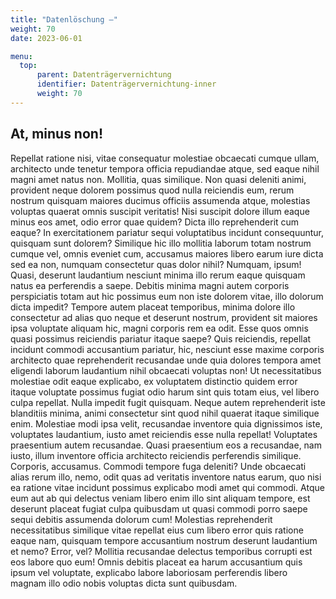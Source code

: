 ```yaml
---
title: "Datenlöschung —"
weight: 70
date: 2023-06-01

menu:
  top:
      parent: Datenträgervernichtung
      identifier: Datenträgervernichtung-inner
      weight: 70
---
```


## At, minus non&excl;

Repellat ratione nisi, vitae consequatur molestiae obcaecati cumque ullam, architecto unde tenetur tempora officia repudiandae atque, sed eaque nihil magni amet natus non. Mollitia, quas similique. Non quasi deleniti animi, provident neque dolorem possimus quod nulla reiciendis eum, rerum nostrum quisquam maiores ducimus officiis assumenda atque, molestias voluptas quaerat omnis suscipit veritatis! Nisi suscipit dolore illum eaque minus eos amet, odio error quae quidem? Dicta illo reprehenderit cum eaque? In exercitationem pariatur sequi voluptatibus incidunt consequuntur, quisquam sunt dolorem? Similique hic illo mollitia laborum totam nostrum cumque vel, omnis eveniet cum, accusamus maiores libero earum iure dicta sed ea non, numquam consectetur quas dolor nihil? Numquam, ipsum! Quasi, deserunt laudantium nesciunt minima illo rerum eaque quisquam natus ea perferendis a saepe. Debitis minima magni autem corporis perspiciatis totam aut hic possimus eum non iste dolorem vitae, illo dolorum dicta impedit? Tempore autem placeat temporibus, minima dolore illo consectetur ad alias quo neque et deserunt nostrum, provident sit maiores ipsa voluptate aliquam hic, magni corporis rem ea odit. Esse quos omnis quasi possimus reiciendis pariatur itaque saepe? Quis reiciendis, repellat incidunt commodi accusantium pariatur, hic, nesciunt esse maxime corporis architecto quae reprehenderit recusandae unde quia dolores tempora amet eligendi laborum laudantium nihil obcaecati voluptas non! Ut necessitatibus molestiae odit eaque explicabo, ex voluptatem distinctio quidem error itaque voluptate possimus fugiat odio harum sint quis totam eius, vel libero culpa repellat. Nulla impedit fugit quisquam. Neque autem reprehenderit iste blanditiis minima, animi consectetur sint quod nihil quaerat itaque similique enim. Molestiae modi ipsa velit, recusandae inventore quia dignissimos iste, voluptates laudantium, iusto amet reiciendis esse nulla repellat! Voluptates praesentium autem recusandae. Quasi praesentium eos a recusandae, nam iusto, illum inventore officia architecto reiciendis perferendis similique. Corporis, accusamus. Commodi tempore fuga deleniti? Unde obcaecati alias rerum illo, nemo, odit quas ad veritatis inventore natus earum, quo nisi ea ratione vitae incidunt possimus explicabo modi amet qui commodi. Atque eum aut ab qui delectus veniam libero enim illo sint aliquam tempore, est deserunt placeat fugiat culpa quibusdam ut quasi commodi porro saepe sequi debitis assumenda dolorum cum! Molestias reprehenderit necessitatibus similique vitae repellat eius cum libero error quis ratione eaque nam, quisquam tempore accusantium nostrum deserunt laudantium et nemo? Error, vel? Mollitia recusandae delectus temporibus corrupti est eos labore quo eum! Omnis debitis placeat ea harum accusantium quis ipsum vel voluptate, explicabo labore laboriosam perferendis libero magnam illo odio nobis voluptas dicta sunt quibusdam.
